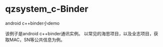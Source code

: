 # qzsystem_c-Binder
android c++binder小demo

该例子是android c++binder通讯实例。
以常见的海思项目，以及全志项目，获取MAC，SN等公共信息为例。
